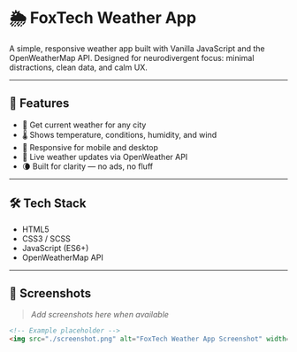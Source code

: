 # 🌦️ FoxTech Weather App

A simple, responsive weather app built with Vanilla JavaScript and the OpenWeatherMap API. Designed for neurodivergent focus: minimal distractions, clean data, and calm UX.

---

## 🔧 Features

- 📍 Get current weather for any city
- 🌡️ Shows temperature, conditions, humidity, and wind
- 📱 Responsive for mobile and desktop
- 🔁 Live weather updates via OpenWeather API
- 🌘 Built for clarity — no ads, no fluff

---

## 🛠️ Tech Stack

- HTML5
- CSS3 / SCSS
- JavaScript (ES6+)
- OpenWeatherMap API

---

## 📸 Screenshots

> _Add screenshots here when available_

```html
<!-- Example placeholder -->
<img src="./screenshot.png" alt="FoxTech Weather App Screenshot" width="100%">
